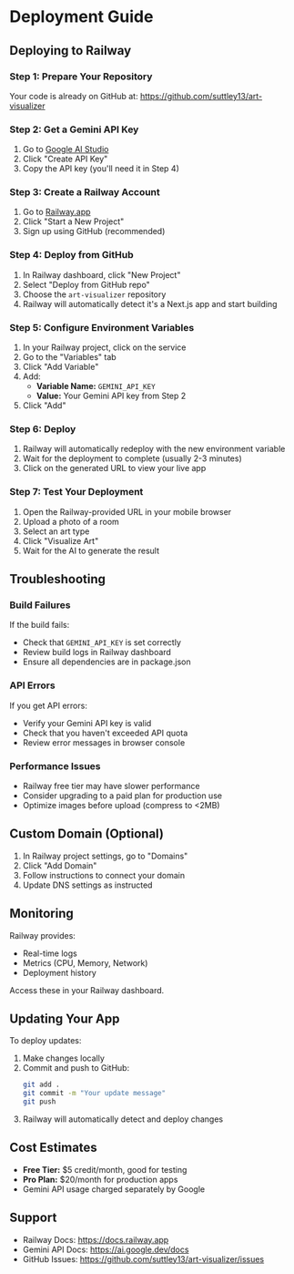 # Deployment Guide

## Deploying to Railway

### Step 1: Prepare Your Repository

Your code is already on GitHub at: https://github.com/suttley13/art-visualizer

### Step 2: Get a Gemini API Key

1. Go to [Google AI Studio](https://makersuite.google.com/app/apikey)
2. Click "Create API Key"
3. Copy the API key (you'll need it in Step 4)

### Step 3: Create a Railway Account

1. Go to [Railway.app](https://railway.app)
2. Click "Start a New Project"
3. Sign up using GitHub (recommended)

### Step 4: Deploy from GitHub

1. In Railway dashboard, click "New Project"
2. Select "Deploy from GitHub repo"
3. Choose the `art-visualizer` repository
4. Railway will automatically detect it's a Next.js app and start building

### Step 5: Configure Environment Variables

1. In your Railway project, click on the service
2. Go to the "Variables" tab
3. Click "Add Variable"
4. Add:
   - **Variable Name:** `GEMINI_API_KEY`
   - **Value:** Your Gemini API key from Step 2
5. Click "Add"

### Step 6: Deploy

1. Railway will automatically redeploy with the new environment variable
2. Wait for the deployment to complete (usually 2-3 minutes)
3. Click on the generated URL to view your live app

### Step 7: Test Your Deployment

1. Open the Railway-provided URL in your mobile browser
2. Upload a photo of a room
3. Select an art type
4. Click "Visualize Art"
5. Wait for the AI to generate the result

## Troubleshooting

### Build Failures

If the build fails:
- Check that `GEMINI_API_KEY` is set correctly
- Review build logs in Railway dashboard
- Ensure all dependencies are in package.json

### API Errors

If you get API errors:
- Verify your Gemini API key is valid
- Check that you haven't exceeded API quota
- Review error messages in browser console

### Performance Issues

- Railway free tier may have slower performance
- Consider upgrading to a paid plan for production use
- Optimize images before upload (compress to <2MB)

## Custom Domain (Optional)

1. In Railway project settings, go to "Domains"
2. Click "Add Domain"
3. Follow instructions to connect your domain
4. Update DNS settings as instructed

## Monitoring

Railway provides:
- Real-time logs
- Metrics (CPU, Memory, Network)
- Deployment history

Access these in your Railway dashboard.

## Updating Your App

To deploy updates:
1. Make changes locally
2. Commit and push to GitHub:
   ```bash
   git add .
   git commit -m "Your update message"
   git push
   ```
3. Railway will automatically detect and deploy changes

## Cost Estimates

- **Free Tier:** $5 credit/month, good for testing
- **Pro Plan:** $20/month for production apps
- Gemini API usage charged separately by Google

## Support

- Railway Docs: https://docs.railway.app
- Gemini API Docs: https://ai.google.dev/docs
- GitHub Issues: https://github.com/suttley13/art-visualizer/issues
